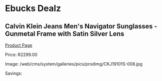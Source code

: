 
# Ebucks Dealz
## Calvin Klein Jeans Men's Navigator Sunglasses - Gunmetal Frame with Satin Silver Lens
[Product Page](https://www.ebucks.com/web/shop/productSelected.do?prodId=1135732244&catId=1158501552)

Price: R2299.00

Image: /web/cms/system/galleries/pics/prodimg/CKJ19101S-008.jpg

Savings: 


	